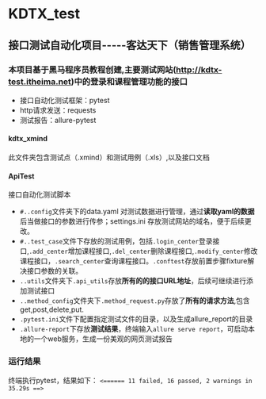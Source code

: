 # KDTX_test
## 接口测试自动化项目-----客达天下（销售管理系统）
### 本项目基于黑马程序员教程创建,主要测试网站(http://kdtx-test.itheima.net)中的登录和课程管理功能的接口
* 接口自动化测试框架：pytest
* http请求发送：requests
* 测试报告：allure-pytest
#### kdtx_xmind
此文件夹包含测试点（.xmind）和测试用例（.xls）,以及接口文档
#### ApiTest
接口自动化测试脚本
* `#..config`文件夹下的data.yaml 对测试数据进行管理，通过**读取yaml的数据**后当做接口的参数进行传参；settings.ini 存放测试网站的域名，便于后续更改。
* `#..test_case`文件下存放的测试用例，包括`.login_center`登录接口,`.add_center`增加课程接口,`.del_center`删除课程接口,`.modify_center`修改课程接口，`.search_center`查询课程接口。`.conftest`存放前置步骤fixture解决接口参数的关联。
* `..utils`文件夹下`.api_utils`存放**所有的的接口URL地址**，后续可继续进行添加测试接口
* `..method_config`文件夹下`.method_request.py`存放了**所有的请求方法**,包含get,post,delete,put.
* `.pytest.ini`文件下配置指定测试文件的目录，以及生成allure_report的目录
* `.allure-report`下存放**测试结果**，终端输入`allure serve report`，可启动本地的一个web服务，生成一份美观的网页测试报告
### 运行结果
终端执行pytest，结果如下：
`<====== 11 failed, 16 passed, 2 warnings in 35.29s ==>`
